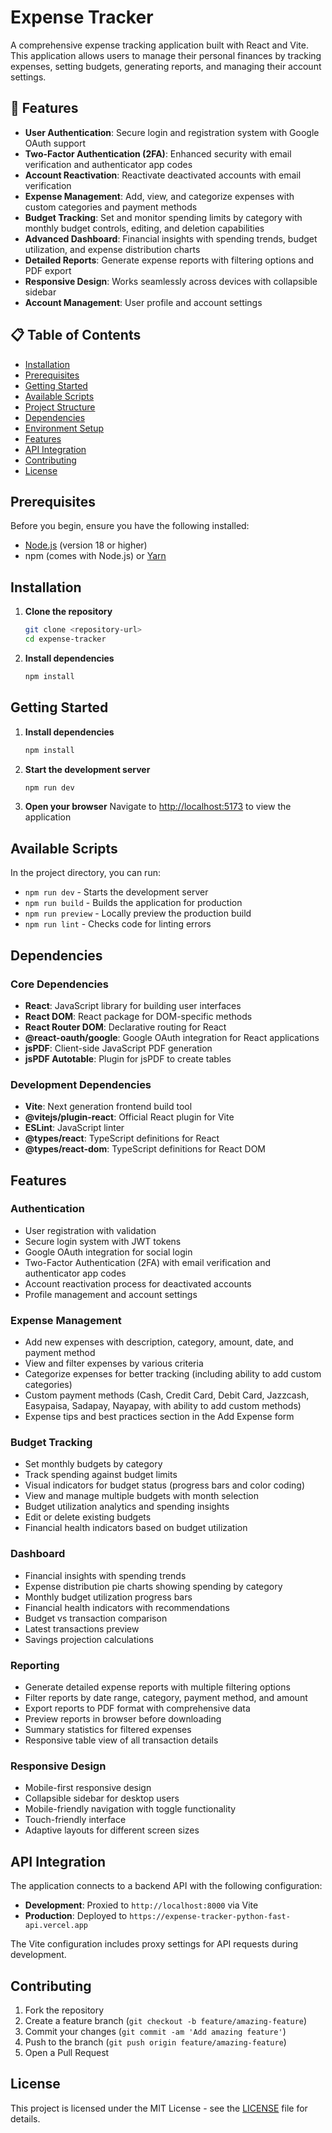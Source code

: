 # Expense Tracker

A comprehensive expense tracking application built with React and Vite. This application allows users to manage their personal finances by tracking expenses, setting budgets, generating reports, and managing their account settings.

## 🚀 Features

- **User Authentication**: Secure login and registration system with Google OAuth support
- **Two-Factor Authentication (2FA)**: Enhanced security with email verification and authenticator app codes
- **Account Reactivation**: Reactivate deactivated accounts with email verification
- **Expense Management**: Add, view, and categorize expenses with custom categories and payment methods
- **Budget Tracking**: Set and monitor spending limits by category with monthly budget controls, editing, and deletion capabilities
- **Advanced Dashboard**: Financial insights with spending trends, budget utilization, and expense distribution charts
- **Detailed Reports**: Generate expense reports with filtering options and PDF export
- **Responsive Design**: Works seamlessly across devices with collapsible sidebar
- **Account Management**: User profile and account settings

## 📋 Table of Contents

- [Installation](#installation)
- [Prerequisites](#prerequisites)
- [Getting Started](#getting-started)
- [Available Scripts](#available-scripts)
- [Project Structure](#project-structure)
- [Dependencies](#dependencies)
- [Environment Setup](#environment-setup)
- [Features](#features-1)
- [API Integration](#api-integration)
- [Contributing](#contributing)
- [License](#license)

## Prerequisites

Before you begin, ensure you have the following installed:

- [Node.js](https://nodejs.org/) (version 18 or higher)
- npm (comes with Node.js) or [Yarn](https://yarnpkg.com/)

## Installation

1. **Clone the repository**

   ```bash
   git clone <repository-url>
   cd expense-tracker
   ```

2. **Install dependencies**
   ```bash
   npm install
   ```

## Getting Started

1. **Install dependencies**

   ```bash
   npm install
   ```

2. **Start the development server**

   ```bash
   npm run dev
   ```

3. **Open your browser**
   Navigate to [http://localhost:5173](http://localhost:5173) to view the application

## Available Scripts

In the project directory, you can run:

- `npm run dev` - Starts the development server
- `npm run build` - Builds the application for production
- `npm run preview` - Locally preview the production build
- `npm run lint` - Checks code for linting errors

## Dependencies

### Core Dependencies

- **React**: JavaScript library for building user interfaces
- **React DOM**: React package for DOM-specific methods
- **React Router DOM**: Declarative routing for React
- **@react-oauth/google**: Google OAuth integration for React applications
- **jsPDF**: Client-side JavaScript PDF generation
- **jsPDF Autotable**: Plugin for jsPDF to create tables

### Development Dependencies

- **Vite**: Next generation frontend build tool
- **@vitejs/plugin-react**: Official React plugin for Vite
- **ESLint**: JavaScript linter
- **@types/react**: TypeScript definitions for React
- **@types/react-dom**: TypeScript definitions for React DOM

## Features

### Authentication

- User registration with validation
- Secure login system with JWT tokens
- Google OAuth integration for social login
- Two-Factor Authentication (2FA) with email verification and authenticator app codes
- Account reactivation process for deactivated accounts
- Profile management and account settings

### Expense Management

- Add new expenses with description, category, amount, date, and payment method
- View and filter expenses by various criteria
- Categorize expenses for better tracking (including ability to add custom categories)
- Custom payment methods (Cash, Credit Card, Debit Card, Jazzcash, Easypaisa, Sadapay, Nayapay, with ability to add custom methods)
- Expense tips and best practices section in the Add Expense form

### Budget Tracking

- Set monthly budgets by category
- Track spending against budget limits
- Visual indicators for budget status (progress bars and color coding)
- View and manage multiple budgets with month selection
- Budget utilization analytics and spending insights
- Edit or delete existing budgets
- Financial health indicators based on budget utilization

### Dashboard

- Financial insights with spending trends
- Expense distribution pie charts showing spending by category
- Monthly budget utilization progress bars
- Financial health indicators with recommendations
- Budget vs transaction comparison
- Latest transactions preview
- Savings projection calculations

### Reporting

- Generate detailed expense reports with multiple filtering options
- Filter reports by date range, category, payment method, and amount
- Export reports to PDF format with comprehensive data
- Preview reports in browser before downloading
- Summary statistics for filtered expenses
- Responsive table view of all transaction details

### Responsive Design

- Mobile-first responsive design
- Collapsible sidebar for desktop users
- Mobile-friendly navigation with toggle functionality
- Touch-friendly interface
- Adaptive layouts for different screen sizes

## API Integration

The application connects to a backend API with the following configuration:

- **Development**: Proxied to `http://localhost:8000` via Vite
- **Production**: Deployed to `https://expense-tracker-python-fast-api.vercel.app`

The Vite configuration includes proxy settings for API requests during development.

## Contributing

1. Fork the repository
2. Create a feature branch (`git checkout -b feature/amazing-feature`)
3. Commit your changes (`git commit -am 'Add amazing feature'`)
4. Push to the branch (`git push origin feature/amazing-feature`)
5. Open a Pull Request

## License

This project is licensed under the MIT License - see the [LICENSE](LICENSE) file for details.
